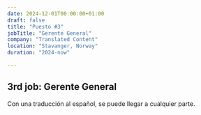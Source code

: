 ```yaml
---
date: 2024-12-01T00:00:00+01:00
draft: false
title: "Puesto #3"
jobTitle: "Gerente General"
company: "Translated Content"
location: "Stavanger, Norway"
duration: "2024-now"

---
```

## 3rd job: Gerente General

Con una traducción al español, se puede llegar a cualquier parte.